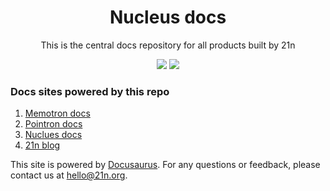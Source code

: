 <div align="center">
  <h1>Nucleus docs</h1>
  <p>This is the central docs repository for all products built by 21n</p>
</div>

<div align="center">

![](https://api.checklyhq.com/v1/badges/checks/1b0d050f-2c69-48d4-8a08-9a235beec7f6?style=flat&theme=default)
[![](https://img.shields.io/discord/831815510563749889?logo=discord&amp;logoColor=white)](https://discord.com/invite/9HJqKYTZKg)

</div>

### Docs sites powered by this repo
1. [Memotron docs](https://docs.memotron.app)
2. [Pointron docs](https://docs.pointron.app)
3. [Nuclues docs](https://docs.nucleus.to)
4. [21n blog](https://blog.21n.org)


This site is powered by [Docusaurus](https://docusaurus.io/).
For any questions or feedback, please contact us at [hello@21n.org](mailto:hello@21n.org).